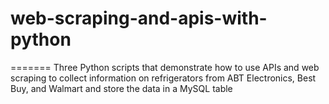 # web-scraping-and-apis-with-python
=======
Three Python scripts that demonstrate how to use APIs and web scraping to collect information on refrigerators from ABT Electronics, Best Buy, and Walmart and store the data in a MySQL table
